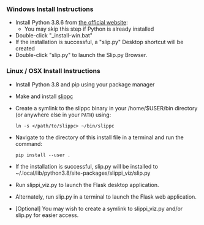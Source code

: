 ### Windows Install Instructions
  - Install Python 3.8.6 from [the official website](https://www.python.org/ftp/python/3.8.6/python-3.8.6-amd64.exe):
    - You may skip this step if Python is already installed
  - Double-click "\_install-win.bat"
  - If the installation is successful, a "slip.py" Desktop shortcut will be created
  - Double-click "slip.py" to launch the Slip.py Browser.

### Linux / OSX Install Instructions
  - Install Python 3.8 and pip using your package manager
  - Make and install [slippc](https://github.com/pcrain/slippc)
  - Create a symlink to the slippc binary in your /home/$USER/bin directory (or anywhere else in your `PATH`) using:

    `ln -s </path/to/slippc> ~/bin/slippc`

  - Navigate to the directory of this install file in a terminal and run the command:

    `pip install --user .`

  - If the installation is successful, slip.py will be installed to ~/.local/lib/python3.8/site-packages/slippi_viz/slip.py
  - Run slippi_viz.py to launch the Flask desktop application.
  - Alternately, run slip.py in a terminal to launch the Flask web application.
  - [Optional] You may wish to create a symlink to slippi_viz.py and/or slip.py for easier access.
